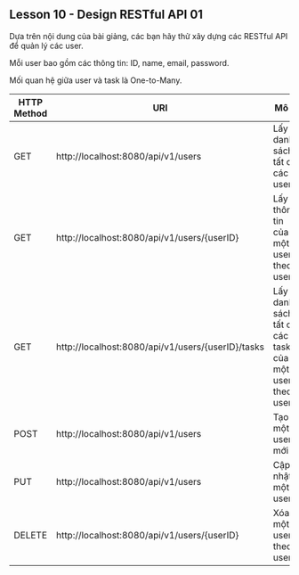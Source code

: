 ## Lesson 10 - Design RESTful API 01

Dựa trên nội dung của bài giảng, các bạn hãy thử xây dựng các RESTful API để quản lý các user.

Mỗi user bao gồm các thông tin: ID, name, email, password.

Mối quan hệ giữa user và task là One-to-Many.

| HTTP Method | URI                                               | Mô tả                                                  |
|-------------|---------------------------------------------------|--------------------------------------------------------|
| GET         | http://localhost:8080/api/v1/users                | Lấy danh sách tất cả các user                          |
| GET         | http://localhost:8080/api/v1/users/{userID}       | Lấy thông tin của một user theo userID                 |
| GET         | http://localhost:8080/api/v1/users/{userID}/tasks | Lấy danh sách tất cả các task của một user theo userID |
| POST        | http://localhost:8080/api/v1/users                | Tạo một user mới                                       |
| PUT         | http://localhost:8080/api/v1/users                | Cập nhật một user                                      |
| DELETE      | http://localhost:8080/api/v1/users/{userID}       | Xóa một user theo userID                               |
